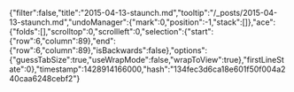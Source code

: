 {"filter":false,"title":"2015-04-13-staunch.md","tooltip":"/_posts/2015-04-13-staunch.md","undoManager":{"mark":0,"position":-1,"stack":[]},"ace":{"folds":[],"scrolltop":0,"scrollleft":0,"selection":{"start":{"row":6,"column":89},"end":{"row":6,"column":89},"isBackwards":false},"options":{"guessTabSize":true,"useWrapMode":false,"wrapToView":true},"firstLineState":0},"timestamp":1428914166000,"hash":"134fec3d6ca18e601f50f004a240caa6248cebf2"}